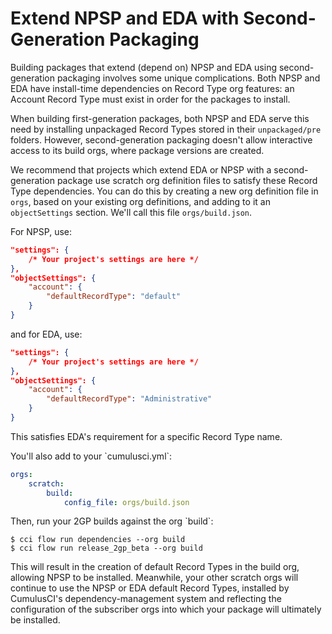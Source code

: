 # Extend NPSP and EDA with Second-Generation Packaging

Building packages that extend (depend on) NPSP and EDA using
second-generation packaging involves some unique complications. Both
NPSP and EDA have install-time dependencies on Record Type org features:
an Account Record Type must exist in order for the packages to install.

When building first-generation packages, both NPSP and EDA serve this
need by installing unpackaged Record Types stored in their
`unpackaged/pre` folders. However, second-generation packaging doesn't
allow interactive access to its build orgs, where package versions are
created.

We recommend that projects which extend EDA or NPSP with a
second-generation package use scratch org definition files to satisfy
these Record Type dependencies. You can do this by creating a new org
definition file in `orgs`, based on your existing org definitions, and
adding to it an `objectSettings` section. We'll call this file
`orgs/build.json`.

For NPSP, use:

```json
"settings": {
    /* Your project's settings are here */
},
"objectSettings": {
    "account": {
        "defaultRecordType": "default"
    }
}
```

and for EDA, use:

```json
"settings": {
    /* Your project's settings are here */
},
"objectSettings": {
    "account": {
        "defaultRecordType": "Administrative"
    }
}
```

This satisfies EDA's requirement for a specific Record Type name.

You'll also add to your \`cumulusci.yml\`:

```yaml
orgs:
    scratch:
        build:
            config_file: orgs/build.json
```

Then, run your 2GP builds against the org \`build\`:

```console
$ cci flow run dependencies --org build
$ cci flow run release_2gp_beta --org build
```

This will result in the creation of default Record Types in the build
org, allowing NPSP to be installed. Meanwhile, your other scratch orgs
will continue to use the NPSP or EDA default Record Types, installed by
CumulusCI's dependency-management system and reflecting the
configuration of the subscriber orgs into which your package will
ultimately be installed.

